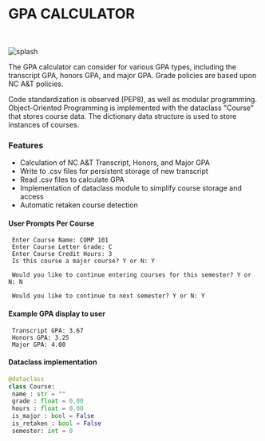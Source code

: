 # GPA CALCULATOR

<br />
<div align="left">

![splash](https://user-images.githubusercontent.com/98237169/212800767-5f6c2d05-7fd2-4d21-ac63-6fb39fd08291.png)

  <p align="left">
The GPA calculator can consider for various GPA types, including the transcript GPA, honors GPA, and major GPA. Grade policies are based upon NC A&T policies.

Code standardization is observed (PEP8), as well as modular programming. Object-Oriented Programming is implemented with the dataclass "Course" that stores course data. The dictionary data structure is used to store instances of courses. 

  </p>
</div>


<h3 align="left">Features</h3>


  - Calculation of NC A&T Transcript, Honors, and Major GPA
  - Write to .csv files for persistent storage of new transcript
  - Read .csv files to calculate GPA
  - Implementation of dataclass module to simplify course storage and access
  - Automatic retaken course detection


#### User Prompts Per Course

<div align="left">
    
   ```
    Enter Course Name: COMP 101
    Enter Course Letter Grade: C
    Enter Course Credit Hours: 3
    Is this course a major course? Y or N: Y
  
    Would you like to continue entering courses for this semester? Y or N: N 
    
    Would you like to continue to next semester? Y or N: Y
   ```
#### Example GPA display to user
  
<div align="left">
  
   ```
    Transcript GPA: 3.67
    Honors GPA: 3.25
    Major GPA: 4.00
   ```

</div>

#### Dataclass implementation
  
<div align="left">
  
   ```python
  @dataclass
  class Course:
    name : str = ""
    grade : float = 0.00
    hours : float = 0.00
    is_major : bool = False
    is_retaken : bool = False
    semester: int = 0
   ```
</div>
